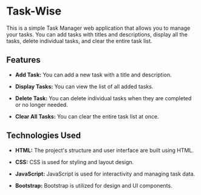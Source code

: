 
# Task-Wise

This is a simple Task Manager web application that allows you to manage your tasks. You can add tasks with titles and descriptions, display all the tasks, delete individual tasks, and clear the entire task list.

## Features

- **Add Task:** You can add a new task with a title and description.

- **Display Tasks:** You can view the list of all added tasks.

- **Delete Task:** You can delete individual tasks when they are completed or no longer needed.

- **Clear All Tasks:** You can clear the entire task list at once.

## Technologies Used

- **HTML:** The project's structure and user interface are built using HTML.

- **CSS:** CSS is used for styling and layout design.

- **JavaScript:** JavaScript is used for interactivity and managing task data.

- **Bootstrap:** Bootstrap is utilized for design and UI components.
